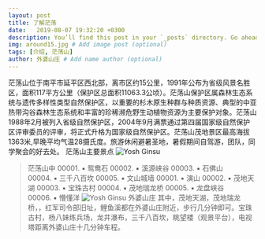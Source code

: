 ```yaml
---
layout: post
title: 了解茫荡  
date:   2019-08-07 19:32:20 +0300
description: You’ll find this post in your `_posts` directory. Go ahead and edit it and re-build the site to see your changes. # Add post description (optional)
img: around15.jpg # Add image post (optional)
tags: [介绍, 茫荡山]
author: 外婆山庄 # Add name author (optional)
---
```

茫荡山位于南平市延平区西北部，离市区约15公里，1991年公布为省级风景名胜区，面积117平方公里（保护区总面积11063.3公顷）。茫荡山保护区属森林生态系统与遗传多样性类型自然保护区，以重要的杉木原生种群与种质资源、典型的中亚热带沟谷森林生态系统和丰富的珍稀濒危野生动植物资源为主要保护对象。茫荡山1988年2月被列入省级自然保护区，2004年9月满票通过第四届国家级自然保护区评审委员的评审，将正式升格为国家级自然保护区。茫荡山茂地景区最高海拔1363米,早晚平均气温28摄氏度。旅游休闲避暑圣地，暑假期间自驾游，团队，同学聚会的好去处。
茫荡山主要景点
![Yosh Ginsu]({{site.baseurl}}/assets/img/around18.jpg)
>茫荡山中
>00001. ▪ 鸳鸯石
>00002. ▪ 溪源峡谷
>00003. ▪ 石佛山
>00004. ▪ 三千八百坎
>00005. ▪ 文山城墙
>00001. ▪ 演山
>00002. ▪ 茂地天湖
>00003. ▪ 宝珠古村
>00004. ▪ 茂地瑞龙桥
>00005. ▪ 龙盘峡谷
>00006. ▪ 懵懂洋
![Yosh Ginsu]({{site.baseurl}}/assets/img/shanzhuang.jpg)
>外婆山庄
其中，茂地天湖，茂地瑞龙桥，，红军司令部旧址，鲤鱼溪都在外婆山庄附近，步行几分钟即可。宝珠古村，杨八妹练兵场，龙井瀑布，三千八百坎，眺望楼（观景平台），电视塔距离外婆山庄十几分钟车程。





